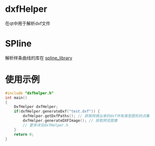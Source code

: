 # dxfHelper
在qt中用于解析dxf文件

# SPline
解析样条曲线的库在 [spline_library](https://github.com/sorrowfeng/spline_library)

# 使用示例
``` cpp
#include "dxfhelper.h"
int main()
{
	DxfHelper dxfHelper;
	if(dxfHelper.generateDxf("test.dxf")) {
		dxfHelper.getDxfPaths(); // 获取转换出来的dxf所有类型图形的点集
		dxfHelper.generateDXFImage(); // 获取预览图像
		// 更多详见dxfHelper.h
	}
	return 0;
}
```

